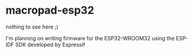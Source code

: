 # macropad-esp32
nothing to see here ;) 

I'm planning on writing firmware for the ESP32-WROOM32 using the ESP-IDF SDK developed by Espressif 
